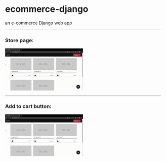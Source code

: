 # ecommerce-django
an e-commerce Django web app

<hr>

### Store page:
<img src="mySite - Google Chrome - store.gif" width="50%"/> 
<hr>

### Add to cart button:
<img src="mySite - Google Chrome - add to cart.gif" width="50%"/>
